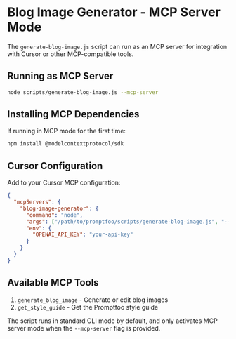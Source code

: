 # Blog Image Generator - MCP Server Mode

The `generate-blog-image.js` script can run as an MCP server for integration with Cursor or other MCP-compatible tools.

## Running as MCP Server

```bash
node scripts/generate-blog-image.js --mcp-server
```

## Installing MCP Dependencies

If running in MCP mode for the first time:
```bash
npm install @modelcontextprotocol/sdk
```

## Cursor Configuration

Add to your Cursor MCP configuration:

```json
{
  "mcpServers": {
    "blog-image-generator": {
      "command": "node",
      "args": ["/path/to/promptfoo/scripts/generate-blog-image.js", "--mcp-server"],
      "env": {
        "OPENAI_API_KEY": "your-api-key"
      }
    }
  }
}
```

## Available MCP Tools

1. `generate_blog_image` - Generate or edit blog images
2. `get_style_guide` - Get the Promptfoo style guide

The script runs in standard CLI mode by default, and only activates MCP server mode when the `--mcp-server` flag is provided. 